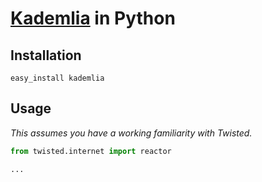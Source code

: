 # [Kademlia](http://en.wikipedia.org/wiki/Kademlia) in Python

## Installation

```
easy_install kademlia
```

## Usage
*This assumes you have a working familiarity with Twisted.*



```python
from twisted.internet import reactor

...
```
